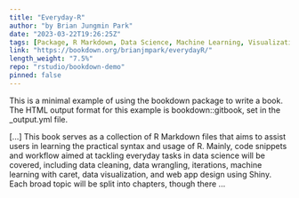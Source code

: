 ```yaml
---
title: "Everyday-R"
author: "by Brian Jungmin Park"
date: "2023-03-22T19:26:25Z"
tags: [Package, R Markdown, Data Science, Machine Learning, Visualization, Shiny]
link: "https://bookdown.org/brianjmpark/everydayR/"
length_weight: "7.5%"
repo: "rstudio/bookdown-demo"
pinned: false
---
```


<p>This is a minimal example of using the bookdown package to write a book.
The HTML output format for this example is bookdown::gitbook,
set in the _output.yml file.</p> [...] This book serves as a collection of R Markdown files that aims to assist users in learning the practical syntax and usage of R. Mainly, code snippets and workflow aimed at tackling everyday tasks in data science will be covered, including data cleaning, data wrangling, iterations, machine learning with caret, data visualization, and web app design using Shiny. Each broad topic will be split into chapters, though there ...
